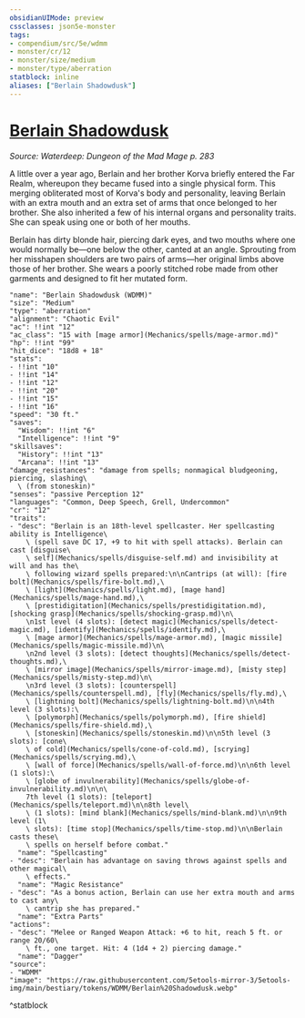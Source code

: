 ```yaml
---
obsidianUIMode: preview
cssclasses: json5e-monster
tags:
- compendium/src/5e/wdmm
- monster/cr/12
- monster/size/medium
- monster/type/aberration
statblock: inline
aliases: ["Berlain Shadowdusk"]
---
```

# [Berlain Shadowdusk](Mechanics\bestiary\npc/berlain-shadowdusk-wdmm.md)
*Source: Waterdeep: Dungeon of the Mad Mage p. 283*  

A little over a year ago, Berlain and her brother Korva briefly entered the Far Realm, whereupon they became fused into a single physical form. This merging obliterated most of Korva's body and personality, leaving Berlain with an extra mouth and an extra set of arms that once belonged to her brother. She also inherited a few of his internal organs and personality traits. She can speak using one or both of her mouths.

Berlain has dirty blonde hair, piercing dark eyes, and two mouths where one would normally be—one below the other, canted at an angle. Sprouting from her misshapen shoulders are two pairs of arms—her original limbs above those of her brother. She wears a poorly stitched robe made from other garments and designed to fit her mutated form.

```statblock
"name": "Berlain Shadowdusk (WDMM)"
"size": "Medium"
"type": "aberration"
"alignment": "Chaotic Evil"
"ac": !!int "12"
"ac_class": "15 with [mage armor](Mechanics/spells/mage-armor.md)"
"hp": !!int "99"
"hit_dice": "18d8 + 18"
"stats":
- !!int "10"
- !!int "14"
- !!int "12"
- !!int "20"
- !!int "15"
- !!int "16"
"speed": "30 ft."
"saves":
  "Wisdom": !!int "6"
  "Intelligence": !!int "9"
"skillsaves":
  "History": !!int "13"
  "Arcana": !!int "13"
"damage_resistances": "damage from spells; nonmagical bludgeoning, piercing, slashing\
  \ (from stoneskin)"
"senses": "passive Perception 12"
"languages": "Common, Deep Speech, Grell, Undercommon"
"cr": "12"
"traits":
- "desc": "Berlain is an 18th-level spellcaster. Her spellcasting ability is Intelligence\
    \ (spell save DC 17, +9 to hit with spell attacks). Berlain can cast [disguise\
    \ self](Mechanics/spells/disguise-self.md) and invisibility at will and has the\
    \ following wizard spells prepared:\n\nCantrips (at will): [fire bolt](Mechanics/spells/fire-bolt.md),\
    \ [light](Mechanics/spells/light.md), [mage hand](Mechanics/spells/mage-hand.md),\
    \ [prestidigitation](Mechanics/spells/prestidigitation.md), [shocking grasp](Mechanics/spells/shocking-grasp.md)\n\
    \n1st level (4 slots): [detect magic](Mechanics/spells/detect-magic.md), [identify](Mechanics/spells/identify.md),\
    \ [mage armor](Mechanics/spells/mage-armor.md), [magic missile](Mechanics/spells/magic-missile.md)\n\
    \n2nd level (3 slots): [detect thoughts](Mechanics/spells/detect-thoughts.md),\
    \ [mirror image](Mechanics/spells/mirror-image.md), [misty step](Mechanics/spells/misty-step.md)\n\
    \n3rd level (3 slots): [counterspell](Mechanics/spells/counterspell.md), [fly](Mechanics/spells/fly.md),\
    \ [lightning bolt](Mechanics/spells/lightning-bolt.md)\n\n4th level (3 slots):\
    \ [polymorph](Mechanics/spells/polymorph.md), [fire shield](Mechanics/spells/fire-shield.md),\
    \ [stoneskin](Mechanics/spells/stoneskin.md)\n\n5th level (3 slots): [cone\
    \ of cold](Mechanics/spells/cone-of-cold.md), [scrying](Mechanics/spells/scrying.md),\
    \ [wall of force](Mechanics/spells/wall-of-force.md)\n\n6th level (1 slots):\
    \ [globe of invulnerability](Mechanics/spells/globe-of-invulnerability.md)\n\n\
    7th level (1 slots): [teleport](Mechanics/spells/teleport.md)\n\n8th level\
    \ (1 slots): [mind blank](Mechanics/spells/mind-blank.md)\n\n9th level (1\
    \ slots): [time stop](Mechanics/spells/time-stop.md)\n\nBerlain casts these\
    \ spells on herself before combat."
  "name": "Spellcasting"
- "desc": "Berlain has advantage on saving throws against spells and other magical\
    \ effects."
  "name": "Magic Resistance"
- "desc": "As a bonus action, Berlain can use her extra mouth and arms to cast any\
    \ cantrip she has prepared."
  "name": "Extra Parts"
"actions":
- "desc": "Melee or Ranged Weapon Attack: +6 to hit, reach 5 ft. or range 20/60\
    \ ft., one target. Hit: 4 (1d4 + 2) piercing damage."
  "name": "Dagger"
"source":
- "WDMM"
"image": "https://raw.githubusercontent.com/5etools-mirror-3/5etools-img/main/bestiary/tokens/WDMM/Berlain%20Shadowdusk.webp"
```
^statblock